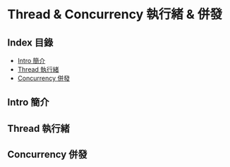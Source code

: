 # Thread & Concurrency 執行緒 & 併發

## Index 目錄
* [Intro 簡介](#intro-簡介)
* [Thread 執行緒](#thread-執行緒)
* [Concurrency 併發](#concurrency-併發)

## Intro 簡介

## Thread 執行緒

## Concurrency 併發
